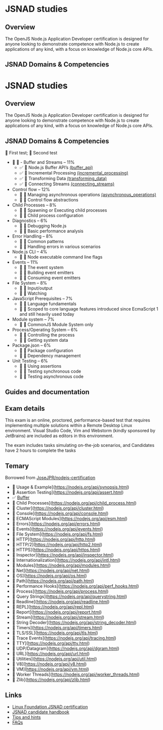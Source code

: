 # JSNAD studies

## Overview
The OpenJS Node.js Application Developer certification is designed for anyone looking to demonstrate competence with Node.js to create applications of any kind, with a focus on knowledge of Node.js core APIs.

## JSNAD Domains & Competencies

# JSNAD studies

## Overview
The OpenJS Node.js Application Developer certification is designed for anyone looking to demonstrate competence with Node.js to create applications of any kind, with a focus on knowledge of Node.js core APIs.

## JSNAD Domains & Competencies
:black_square_button: First test; :black_square_button: Second test

- :black_square_button: :black_square_button: -   Buffer and Streams – 11%
    - :white_check_mark: :black_square_button: Node.js Buffer API’s [(buffer_api)](https://github.com/jesusr/jsnad/blob/master/buffer_api/index.js)
    - :white_check_mark: :black_square_button: Incremental Processing [(incremental_processing)](https://github.com/jesusr/jsnad/blob/master/incremental_processing/index.js)
    - :white_check_mark: :black_square_button: Transforming Data [(transforming_data)](https://github.com/jesusr/jsnad/blob/master/incremental_processing/index.js)
    - :white_check_mark: :black_square_button: Connecting Streams [(connecting_streams)](https://github.com/jesusr/jsnad/blob/master/incremental_processing/index.js)
-   Control flow – 12%
    -  :black_square_button: :black_square_button: Managing asynchronous operations [(asynchronous_operations)](https://github.com/jesusr/jsnad/blob/master/asynchronous_operations/index.js)
    -  :black_square_button: :black_square_button: Control flow abstractions
-   Child Processes – 8%
    -  :black_square_button: :black_square_button: Spawning or Executing child processes
    -  :black_square_button: :black_square_button: Child process configuration
-   Diagnostics – 6%
    -  :black_square_button: :black_square_button: Debugging Node.js
    -  :black_square_button: :black_square_button: Basic performance analysis
-   Error Handling – 8%
    -  :black_square_button: :black_square_button: Common patterns
    -  :black_square_button: :black_square_button: Handling errors in various scenarios
-   Node.js CLI – 4%
    -  :black_square_button: :black_square_button: Node executable command line flags
-   Events – 11%
    -  :black_square_button: :black_square_button: The event system
    -  :black_square_button: :black_square_button: Building event emitters
    -  :black_square_button: :black_square_button: Consuming event emitters
-   File System – 8%
    -  :black_square_button: :black_square_button: Input/output
    -  :black_square_button: :black_square_button: Watching
-   JavaScript Prerequisites – 7%
    -  :black_square_button: :black_square_button: Language fundamentals
    -  :black_square_button: :black_square_button: Scoped to core language features introduced since EcmaScript 1 and still heavily used today
-   Module system – 7%
    -  :black_square_button: :black_square_button: CommonJS Module System only
-   Process/Operating System – 6%
    -  :black_square_button: :black_square_button: Controlling the process
    -  :black_square_button: :black_square_button: Getting system data
-   Package.json – 6%
    -  :black_square_button: :black_square_button: Package configuration
    -  :black_square_button: :black_square_button: Dependency management
-   Unit Testing – 6%
    -  :black_square_button: :black_square_button: Using assertions
    -  :black_square_button: :black_square_button: Testing synchronous code
    -  :black_square_button: :black_square_button: Testing asynchronous code

## Guides and documentation


## Exam details

This exam is an online, proctored, performance-based test that requires implementing multiple solutions within a Remote Desktop Linux environment. Visual Studio Code, Vim and Webstorm (kindly sponsored by JetBrains) are included as editors in this environment.

The exam includes tasks simulating on-the-job scenarios, and Candidates have 2 hours to complete the tasks

## Temary

Borrowed from [JoseJPR/nodejs-certification](https://github.com/JoseJPR/nodejs-certification)

 -  :black_square_button: Usage & Example](https://nodejs.org/api/synopsis.html)
 -  :black_square_button: Assertion Testing](https://nodejs.org/api/assert.html) 
 - :white_check_mark: [Buffer](https://nodejs.org/api/buffer.html) 
 -  :black_square_button: Child Processes](https://nodejs.org/api/child_process.html)  
 -  :black_square_button: Cluster](https://nodejs.org/api/cluster.html)  
 -  :black_square_button: Console](https://nodejs.org/api/console.html)   
 -  :black_square_button: ECMAScript Modules](https://nodejs.org/api/esm.html) 
 -  :black_square_button: Errors](https://nodejs.org/api/errors.html)  
 -  :black_square_button: Events](https://nodejs.org/api/events.html)   
 -  :black_square_button: File System](https://nodejs.org/api/fs.html)  
 -  :black_square_button: HTTP](https://nodejs.org/api/http.html)  
 -  :black_square_button: HTTP/2](https://nodejs.org/api/http2.html)  
 -  :black_square_button: HTTPS](https://nodejs.org/api/https.html)  
 -  :black_square_button: Inspector](https://nodejs.org/api/inspector.html) 
 -  :black_square_button: Internationalization](https://nodejs.org/api/intl.html)  
 -  :black_square_button: Modules](https://nodejs.org/api/modules.html)  
 -  :black_square_button: Net](https://nodejs.org/api/net.html)  
 -  :black_square_button: OS](https://nodejs.org/api/os.html)  
 -  :black_square_button: Path](https://nodejs.org/api/path.html)   
 -  :black_square_button: Performance Hooks](https://nodejs.org/api/perf_hooks.html)  
 -  :black_square_button: Process](https://nodejs.org/api/process.html)   
 -  :black_square_button: Query Strings](https://nodejs.org/api/querystring.html)  
 -  :black_square_button: Readline](https://nodejs.org/api/readline.html)  
 -  :black_square_button: REPL](https://nodejs.org/api/repl.html)  
 -  :black_square_button: Report](https://nodejs.org/api/report.html)  
 -  :black_square_button: Stream](https://nodejs.org/api/stream.html)   
 -  :black_square_button: String Decoder](https://nodejs.org/api/string_decoder.html)  
 -  :black_square_button: Timers](https://nodejs.org/api/timers.html)  
 -  :black_square_button: TLS/SSL](https://nodejs.org/api/tls.html)   
 -  :black_square_button: Trace Events](https://nodejs.org/api/tracing.html)  
 -  :black_square_button: TTY](https://nodejs.org/api/tty.html)  
 -  :black_square_button: UDP/Datagram](https://nodejs.org/api/dgram.html)  
 -  :black_square_button: URL](https://nodejs.org/api/url.html)  
 -  :black_square_button: Utilities](https://nodejs.org/api/util.html)  
 -  :black_square_button: V8](https://nodejs.org/api/v8.html)  
 -  :black_square_button: VM](https://nodejs.org/api/vm.html)   
 -  :black_square_button: Worker Threads](https://nodejs.org/api/worker_threads.html)  
 -  :black_square_button: Zlib](https://nodejs.org/api/zlib.html)

## Links

 - [Linux Foundation JSNAD certification](https://training.linuxfoundation.org/certification/jsnad/)
 - [JSNAD candidate handbook](https://training.linuxfoundation.org/wp-content/uploads/2020/01/JSNAD-Candidate-Handbook-v1.2.pdf)
 - [Tips and hints](https://training.linuxfoundation.org/wp-content/uploads/2020/01/JSNAD-Important-Tips-v1.3.pdf)
 - [FAQs](https://training.linuxfoundation.org/wp-content/uploads/2019/10/OpenJS-Certification-Exam-FAQ-10.22.19.pdf)
